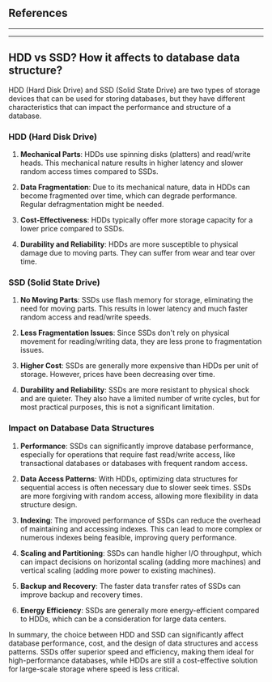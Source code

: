 ## References

----
----

## HDD vs SSD? How it affects to database data structure?

HDD (Hard Disk Drive) and SSD (Solid State Drive) are two types of storage devices that can be used for storing databases, but they have different characteristics that can impact the performance and structure of a database.

### HDD (Hard Disk Drive)

1. **Mechanical Parts**: HDDs use spinning disks (platters) and read/write heads. This mechanical nature results in higher latency and slower random access times compared to SSDs.

2. **Data Fragmentation**: Due to its mechanical nature, data in HDDs can become fragmented over time, which can degrade performance. Regular defragmentation might be needed.

3. **Cost-Effectiveness**: HDDs typically offer more storage capacity for a lower price compared to SSDs.

4. **Durability and Reliability**: HDDs are more susceptible to physical damage due to moving parts. They can suffer from wear and tear over time.

### SSD (Solid State Drive)

1. **No Moving Parts**: SSDs use flash memory for storage, eliminating the need for moving parts. This results in lower latency and much faster random access and read/write speeds.

2. **Less Fragmentation Issues**: Since SSDs don't rely on physical movement for reading/writing data, they are less prone to fragmentation issues.

3. **Higher Cost**: SSDs are generally more expensive than HDDs per unit of storage. However, prices have been decreasing over time.

4. **Durability and Reliability**: SSDs are more resistant to physical shock and are quieter. They also have a limited number of write cycles, but for most practical purposes, this is not a significant limitation.

### Impact on Database Data Structures

1. **Performance**: SSDs can significantly improve database performance, especially for operations that require fast read/write access, like transactional databases or databases with frequent random access.

2. **Data Access Patterns**: With HDDs, optimizing data structures for sequential access is often necessary due to slower seek times. SSDs are more forgiving with random access, allowing more flexibility in data structure design.

3. **Indexing**: The improved performance of SSDs can reduce the overhead of maintaining and accessing indexes. This can lead to more complex or numerous indexes being feasible, improving query performance.

4. **Scaling and Partitioning**: SSDs can handle higher I/O throughput, which can impact decisions on horizontal scaling (adding more machines) and vertical scaling (adding more power to existing machines).

5. **Backup and Recovery**: The faster data transfer rates of SSDs can improve backup and recovery times.

6. **Energy Efficiency**: SSDs are generally more energy-efficient compared to HDDs, which can be a consideration for large data centers.

In summary, the choice between HDD and SSD can significantly affect database performance, cost, and the design of data structures and access patterns. SSDs offer superior speed and efficiency, making them ideal for high-performance databases, while HDDs are still a cost-effective solution for large-scale storage where speed is less critical.
